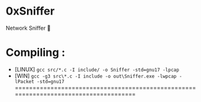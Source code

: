 # 0xSniffer
Network Sniffer 👃

Compiling :
=====================================================================================
* [LINUX] `gcc src/*.c -I include/ -o Sniffer -std=gnu17 -lpcap`
* [WIN]   `gcc -g3 src\*.c -I include -o out\Sniffer.exe -lwpcap -lPacket -std=gnu17`
=====================================================================================
